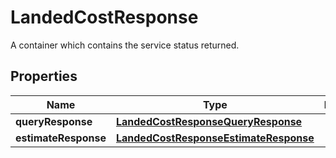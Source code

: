 

# LandedCostResponse

A container which contains the service status returned.

## Properties

| Name | Type | Description | Notes |
|------------ | ------------- | ------------- | -------------|
|**queryResponse** | [**LandedCostResponseQueryResponse**](LandedCostResponseQueryResponse.md) |  |  [optional] |
|**estimateResponse** | [**LandedCostResponseEstimateResponse**](LandedCostResponseEstimateResponse.md) |  |  [optional] |



